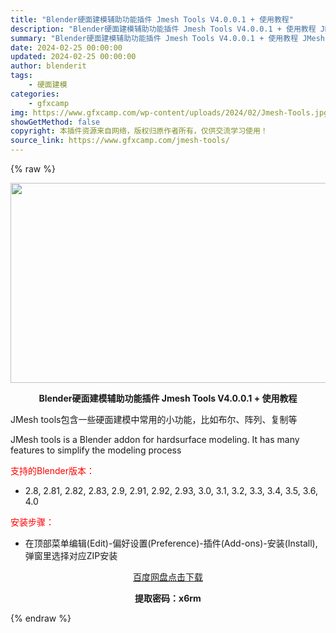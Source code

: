 ```yaml
---
title: "Blender硬面建模辅助功能插件 Jmesh Tools V4.0.0.1 + 使用教程"
description: "Blender硬面建模辅助功能插件 Jmesh Tools V4.0.0.1 + 使用教程 JMesh tools包含一些硬面建模中常用的小功能，比如布尔、阵列、复制等 JMesh tools is ..."
summary: "Blender硬面建模辅助功能插件 Jmesh Tools V4.0.0.1 + 使用教程 JMesh tools包含一些硬面建模中常用的小功能，比如布尔、阵列、复制等 JMesh tools is ..."
date: 2024-02-25 00:00:00
updated: 2024-02-25 00:00:00
author: blenderit
tags: 
    - 硬面建模
categories:
    - gfxcamp
img: https://www.gfxcamp.com/wp-content/uploads/2024/02/Jmesh-Tools.jpg
showGetMethod: false
copyright: 本插件资源来自网络，版权归原作者所有，仅供交流学习使用！
source_link: https://www.gfxcamp.com/jmesh-tools/
---
```


{% raw %}
<div><p><img decoding="async" class="aligncenter size-full wp-image-118724" src="https://www.gfxcamp.com/wp-content/uploads/2024/02/Jmesh-Tools.jpg" data-src="https://www.gfxcamp.com/wp-content/uploads/2024/02/Jmesh-Tools.jpg" alt="" width="640" height="320" data-srcset="https://www.gfxcamp.com/wp-content/uploads/2024/02/Jmesh-Tools.jpg 640w, https://www.gfxcamp.com/wp-content/uploads/2024/02/Jmesh-Tools-150x75.jpg 150w" data-sizes="(max-width: 640px) 100vw, 640px"></p><p style="text-align: center;"><strong>Blender硬面建模辅助功能插件 Jmesh Tools V4.0.0.1 + 使用教程</strong></p><p>JMesh tools包含一些硬面建模中常用的小功能，比如布尔、阵列、复制等</p><p>JMesh tools is a Blender addon for hardsurface modeling. It has many features to simplify the modeling process</p><p style="text-align: left;"><span style="color: #ff0000;">支持的Blender版本：</span></p><ul>
<li style="text-align: left;">2.8, 2.81, 2.82, 2.83, 2.9, 2.91, 2.92, 2.93, 3.0, 3.1, 3.2, 3.3, 3.4, 3.5, 3.6, 4.0</li>
</ul><p style="text-align: left;"><span style="color: #ff0000;">安装步骤：</span></p><ul>
<li>在顶部菜单编辑(Edit)-偏好设置(Preference)-插件(Add-ons)-安装(Install),弹窗里选择对应ZIP安装</li>
</ul><p style="text-align: center;"><a class="maxbutton-3 maxbutton maxbutton-baidu" target="_blank" rel="noopener" href="https://pan.baidu.com/s/1TG-L3twkGwcDIpKDPyziXw?pwd=x6rm"><span class="mb-text">百度网盘点击下载</span></a></p><p style="text-align: center;"><strong>提取密码：x6rm</strong></p></div>
<div style="display: none">gfxcamp</div>
{% endraw %}